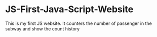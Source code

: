 # JS-First-Java-Script-Website
This is my first JS website. It counters the number of passenger in the subway and show the count history

